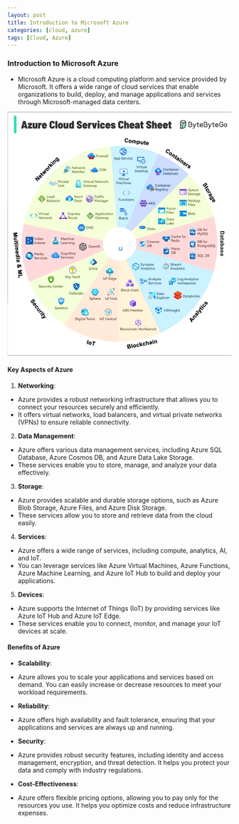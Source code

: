 ```yaml
---
layout: post
title: Introduction to Microsoft Azure
categories: [cloud, azure]
tags: [Cloud, Azure]
---
```




### Introduction to Microsoft Azure
- Microsoft Azure is a cloud computing platform and service provided by Microsoft. It offers a wide range of cloud services that enable organizations to build, deploy, and manage applications and services through Microsoft-managed data centers.

![Azure Services CheatSheet](/assets/img/cloud/azure/azure-services-cheatsheet.gif)

#### Key Aspects of Azure

1. **Networking**: 
- Azure provides a robust networking infrastructure that allows you to connect your resources securely and efficiently. 
- It offers virtual networks, load balancers, and virtual private networks (VPNs) to ensure reliable connectivity.

2. **Data Management**: 
- Azure offers various data management services, including Azure SQL Database, Azure Cosmos DB, and Azure Data Lake Storage. 
- These services enable you to store, manage, and analyze your data effectively.

3. **Storage**: 
- Azure provides scalable and durable storage options, such as Azure Blob Storage, Azure Files, and Azure Disk Storage. 
- These services allow you to store and retrieve data from the cloud easily.

4. **Services**: 
- Azure offers a wide range of services, including compute, analytics, AI, and IoT. 
- You can leverage services like Azure Virtual Machines, Azure Functions, Azure Machine Learning, and Azure IoT Hub to build and deploy your applications.

5. **Devices**: 
- Azure supports the Internet of Things (IoT) by providing services like Azure IoT Hub and Azure IoT Edge. 
- These services enable you to connect, monitor, and manage your IoT devices at scale.

#### Benefits of Azure

- **Scalability**: 
- Azure allows you to scale your applications and services based on demand. You can easily increase or decrease resources to meet your workload requirements.

- **Reliability**: 
- Azure offers high availability and fault tolerance, ensuring that your applications and services are always up and running.

- **Security**: 
- Azure provides robust security features, including identity and access management, encryption, and threat detection. It helps you protect your data and comply with industry regulations.

- **Cost-Effectiveness**: 
- Azure offers flexible pricing options, allowing you to pay only for the resources you use. It helps you optimize costs and reduce infrastructure expenses.


